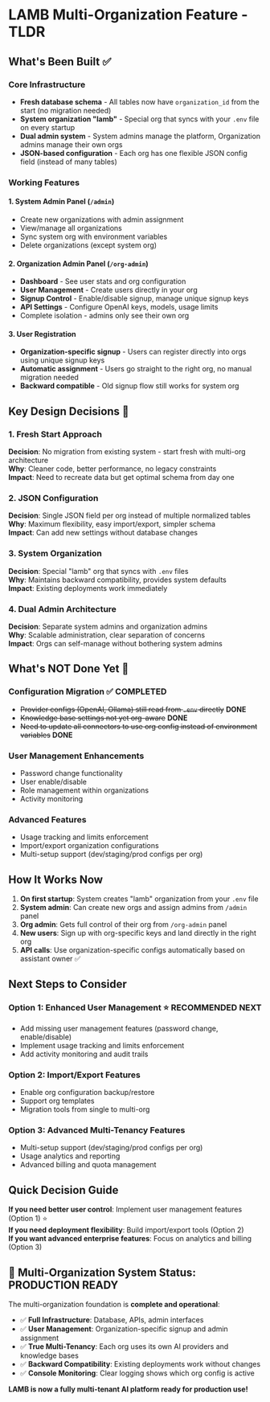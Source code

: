 # LAMB Multi-Organization Feature - TLDR

## What's Been Built ✅

### Core Infrastructure
- **Fresh database schema** - All tables now have `organization_id` from the start (no migration needed)
- **System organization "lamb"** - Special org that syncs with your `.env` file on every startup
- **Dual admin system** - System admins manage the platform, Organization admins manage their own orgs
- **JSON-based configuration** - Each org has one flexible JSON config field (instead of many tables)

### Working Features

#### 1. System Admin Panel (`/admin`)
- Create new organizations with admin assignment
- View/manage all organizations
- Sync system org with environment variables
- Delete organizations (except system org)

#### 2. Organization Admin Panel (`/org-admin`) 
- **Dashboard** - See user stats and org configuration
- **User Management** - Create users directly in your org
- **Signup Control** - Enable/disable signup, manage unique signup keys
- **API Settings** - Configure OpenAI keys, models, usage limits
- Complete isolation - admins only see their own org

#### 3. User Registration
- **Organization-specific signup** - Users can register directly into orgs using unique signup keys
- **Automatic assignment** - Users go straight to the right org, no manual migration needed
- **Backward compatible** - Old signup flow still works for system org

## Key Design Decisions 🎯

### 1. Fresh Start Approach
**Decision**: No migration from existing system - start fresh with multi-org architecture  
**Why**: Cleaner code, better performance, no legacy constraints  
**Impact**: Need to recreate data but get optimal schema from day one

### 2. JSON Configuration
**Decision**: Single JSON field per org instead of multiple normalized tables  
**Why**: Maximum flexibility, easy import/export, simpler schema  
**Impact**: Can add new settings without database changes

### 3. System Organization
**Decision**: Special "lamb" org that syncs with `.env` files  
**Why**: Maintains backward compatibility, provides system defaults  
**Impact**: Existing deployments work immediately

### 4. Dual Admin Architecture
**Decision**: Separate system admins and organization admins  
**Why**: Scalable administration, clear separation of concerns  
**Impact**: Orgs can self-manage without bothering system admins

## What's NOT Done Yet 🚧

### Configuration Migration ✅ **COMPLETED**
- ~~Provider configs (OpenAI, Ollama) still read from `.env` directly~~ **DONE**
- ~~Knowledge base settings not yet org-aware~~ **DONE**
- ~~Need to update all connectors to use org config instead of environment variables~~ **DONE**

### User Management Enhancements
- Password change functionality
- User enable/disable
- Role management within organizations
- Activity monitoring

### Advanced Features
- Usage tracking and limits enforcement
- Import/export organization configurations
- Multi-setup support (dev/staging/prod configs per org)

## How It Works Now

1. **On first startup**: System creates "lamb" organization from your `.env` file
2. **System admin**: Can create new orgs and assign admins from `/admin` panel
3. **Org admin**: Gets full control of their org from `/org-admin` panel
4. **New users**: Sign up with org-specific keys and land directly in the right org
5. **API calls**: Use organization-specific configs automatically based on assistant owner ✅

## Next Steps to Consider

### Option 1: Enhanced User Management ⭐ **RECOMMENDED NEXT**
- Add missing user management features (password change, enable/disable)
- Implement usage tracking and limits enforcement
- Add activity monitoring and audit trails

### Option 2: Import/Export Features
- Enable org configuration backup/restore
- Support org templates
- Migration tools from single to multi-org

### Option 3: Advanced Multi-Tenancy Features
- Multi-setup support (dev/staging/prod configs per org)
- Usage analytics and reporting
- Advanced billing and quota management

## Quick Decision Guide

**If you need better user control**: Implement user management features (Option 1) ⭐  
**If you need deployment flexibility**: Build import/export tools (Option 2)  
**If you want advanced enterprise features**: Focus on analytics and billing (Option 3)

## 🎉 **Multi-Organization System Status: PRODUCTION READY**

The multi-organization foundation is **complete and operational**:
- ✅ **Full Infrastructure**: Database, APIs, admin interfaces
- ✅ **User Management**: Organization-specific signup and admin assignment  
- ✅ **True Multi-Tenancy**: Each org uses its own AI providers and knowledge bases
- ✅ **Backward Compatibility**: Existing deployments work without changes
- ✅ **Console Monitoring**: Clear logging shows which org config is active

**LAMB is now a fully multi-tenant AI platform ready for production use!**